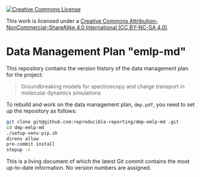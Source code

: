 [![Creative Commons License](https://i.creativecommons.org/l/by-nc-sa/4.0/88x31.png)](http://creativecommons.org/licenses/by-nc-sa/4.0/)

This work is licensed under a [Creative Commons Attribution-NonCommercial-ShareAlike 4.0 International (CC BY-NC-SA 4.0)](http://creativecommons.org/licenses/by-nc-sa/4.0/).


# Data Management Plan "emlp-md"

This repository contains the version history of the data management plan for the project:

> Groundbreaking models for spectroscopy and charge transport in molecular dynamics simulations

To rebuild and work on the data management plan, `dmp.pdf`,
you need to set up the repository as follows:

```bash
git clone git@github.com:reproducible-reporting/dmp-emlp-md .git
cd dmp-emlp-md
./setup-venv-pip.sh
direnv allow
pre-commit install
stepup -n
```

This is a living document of which the latest Git commit contains the most up-to-date information.
No version numbers are assigned.
